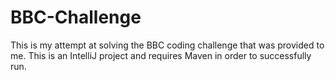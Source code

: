 # BBC-Challenge

This is my attempt at solving the BBC coding challenge that was provided to me. This is an IntelliJ project and requires Maven in order to successfully run. 
